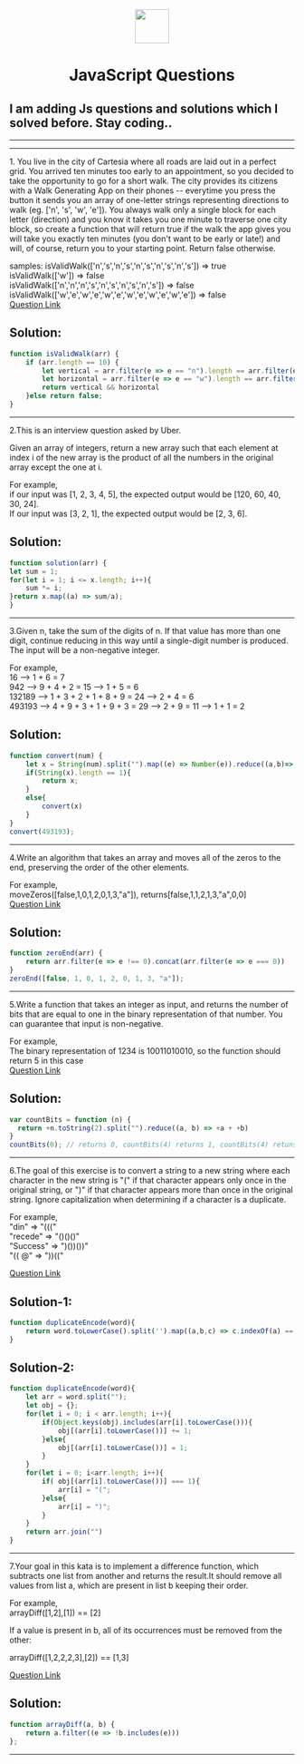 <div align="center">
  <img height="60" src="https://img.icons8.com/color/344/javascript.png">
  <h1>JavaScript Questions</h1> </div>
  <h2>I am adding Js questions and solutions which I solved before. Stay coding.. </h2> </div><hr><hr>

<p>1. You live in the city of Cartesia where all roads are laid out in a perfect grid. You arrived ten minutes too early to an appointment, so you decided to take the opportunity to go for a short walk. The city provides its citizens with a Walk Generating App on their phones -- everytime you press the button it sends you an array of one-letter strings representing directions to walk (eg. ['n', 's', 'w', 'e']). You always walk only a single block for each letter (direction) and you know it takes you one minute to traverse one city block, so create a function that will return true if the walk the app gives you will take you exactly ten minutes (you don't want to be early or late!) and will, of course, return you to your starting point. Return false otherwise.</p>

samples:
isValidWalk(['n','s','n','s','n','s','n','s','n','s']) => true <br>
isValidWalk(['w']) => false  <br>
isValidWalk(['n','n','n','s','n','s','n','s','n','s']) => false  <br>
isValidWalk(['w','e','w','e','w','e','w','e','w','e','w','e']) => false  <br>
[Question Link](https://www.codewars.com/kata/54da539698b8a2ad76000228/solutions/javascript)
## Solution:

```javascript
function isValidWalk(arr) {
    if (arr.length == 10) {
        let vertical = arr.filter(e => e == "n").length == arr.filter(e => e == "s").length;
        let horizontal = arr.filter(e => e == "w").length == arr.filter(e => e == "e").length;
        return vertical && horizontal
    }else return false;
}
```
<hr>

<p>2.This is an interview question asked by Uber.

Given an array of integers, return a new array such that each element at index i of the new array is the product of all the numbers in the original array except the one at i.</p>

For example,<br>
if our input was [1, 2, 3, 4, 5], the expected output would be [120, 60, 40, 30, 24]. <br>
If our input was [3, 2, 1], the expected output would be [2, 3, 6].  <br>

## Solution:

```javascript
function solution(arr) {
let sum = 1;
for(let i = 1; i <= x.length; i++){  
    sum *= i;
}return x.map((a) => sum/a);
}
```
<hr>
<p>3.Given n, take the sum of the digits of n. If that value has more than one digit, continue reducing in this way until a single-digit number is produced. The input will be a non-negative integer.</p>

For example,<br>
16  -->  1 + 6 = 7<br>
942  -->  9 + 4 + 2 = 15  -->  1 + 5 = 6<br>
132189  -->  1 + 3 + 2 + 1 + 8 + 9 = 24  -->  2 + 4 = 6<br>
493193  -->  4 + 9 + 3 + 1 + 9 + 3 = 29  -->  2 + 9 = 11  -->  1 + 1 = 2<br>

## Solution:

```javascript
function convert(num) {
    let x = String(num).split("").map((e) => Number(e)).reduce((a,b)=> a + b);
    if(String(x).length == 1){
        return x;
    }
    else{
        convert(x)
    }
}
convert(493193);
```
<hr>
<p>4.Write an algorithm that takes an array and moves all of the zeros to the end, preserving the order of the other elements.</p>

For example,<br>
moveZeros([false,1,0,1,2,0,1,3,"a"]), returns[false,1,1,2,1,3,"a",0,0]<br>
[Question Link](https://www.codewars.com/kata/52597aa56021e91c93000cb0/solutions/javascript)

## Solution:

```javascript
function zeroEnd(arr) {
    return arr.filter(e => e !== 0).concat(arr.filter(e => e === 0))
}
zeroEnd([false, 1, 0, 1, 2, 0, 1, 3, "a"]);
```
<hr>
<p>5.Write a function that takes an integer as input, and returns the number of bits that are equal to one in the binary representation of that number. You can guarantee that input is non-negative.</p>

For example,<br>
The binary representation of 1234 is 10011010010, so the function should return 5 in this case<br>
[Question Link](https://www.codewars.com/kata/526571aae218b8ee490006f4/train/javascript)

## Solution:

```javascript
var countBits = function (n) {
  return +n.toString(2).split("").reduce((a, b) => +a + +b)
}
countBits(0); // returns 0, countBits(4) returns 1, countBits(4) retuns 3.
```
<hr>
<p>6.The goal of this exercise is to convert a string to a new string where each character in the new string is "(" if that character appears only once in the original string, or ")" if that character appears more than once in the original string. Ignore capitalization when determining if a character is a duplicate.</p>

For example,<br>
"din"      =>  "(((" <br>
"recede"   =>  "()()()" <br>
"Success"  =>  ")())())" <br>
"(( @"     =>  "))(("  <br>

[Question Link](https://www.codewars.com/kata/54b42f9314d9229fd6000d9c/solutions/javascript)

## Solution-1:

```javascript
function duplicateEncode(word){
    return word.toLowerCase().split('').map((a,b,c) => c.indexOf(a) == c.lastIndexOf(a) ? '(' : ')').join('')
}
```
## Solution-2:
```javascript
function duplicateEncode(word){
    let arr = word.split("");
    let obj = {};
    for(let i = 0; i < arr.length; i++){
        if(Object.keys(obj).includes(arr[i].toLowerCase())){
            obj[(arr[i].toLowerCase())] += 1; 
        }else{
            obj[(arr[i].toLowerCase())] = 1;
        }   
    }
    for(let i = 0; i<arr.length; i++){
        if( obj[(arr[i].toLowerCase())] === 1){
            arr[i] = "(";
        }else{
            arr[i] = ")";
        }
    }
    return arr.join("")
}
```
<hr>
<p>7.Your goal in this kata is to implement a difference function, which subtracts one list from another and returns the result.It should remove all values from list a, which are present in list b keeping their order.</p>

For example,<br>
arrayDiff([1,2],[1]) == [2]<br>
<p>If a value is present in b, all of its occurrences must be removed from the other:</p>
arrayDiff([1,2,2,2,3],[2]) == [1,3]<br>

[Question Link](https://www.codewars.com/kata/523f5d21c841566fde000009/solutions/javascript)

## Solution:

```javascript
function arrayDiff(a, b) {
    return a.filter((e => !b.includes(e)))
};
```
<hr>

